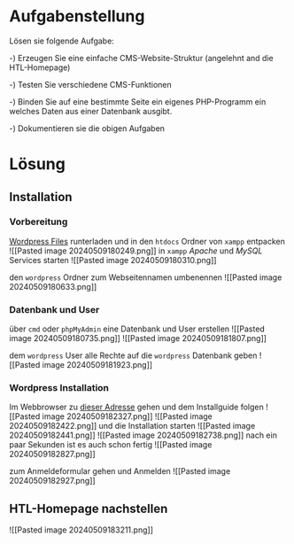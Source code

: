 # Aufgabenstellung
Lösen sie folgende Aufgabe:

-) Erzeugen Sie eine einfache CMS-Website-Struktur (angelehnt and die HTL-Homepage)

-) Testen Sie verschiedene CMS-Funktionen

-) Binden Sie auf eine bestimmte Seite ein eigenes PHP-Programm ein welches Daten aus einer Datenbank ausgibt.

-) Dokumentieren sie die obigen Aufgaben

# Lösung
## Installation
### Vorbereitung
[Wordpress Files](https://wordpress.org/download/) runterladen und in den `htdocs` Ordner von `xampp` entpacken
![[Pasted image 20240509180249.png]]
in `xampp` *Apache* und *MySQL* Services starten
![[Pasted image 20240509180310.png]]

den `wordpress` Ordner zum Webseitennamen umbenennen
![[Pasted image 20240509180633.png]]

### Datenbank und User
über `cmd` oder `phpMyAdmin` eine Datenbank und User erstellen
![[Pasted image 20240509180735.png]]
![[Pasted image 20240509181807.png]]

dem `wordpress` User alle Rechte auf die `wordpress` Datenbank geben
![[Pasted image 20240509181923.png]]


### Wordpress Installation
Im Webbrowser zu [dieser Adresse](http://localhost:80/htl-nachbau/wp-admin/setup-config.php) gehen und dem Installguide folgen
![[Pasted image 20240509182327.png]]
![[Pasted image 20240509182422.png]]
und die Installation starten
![[Pasted image 20240509182441.png]]
![[Pasted image 20240509182738.png]]
nach ein paar Sekunden ist es auch schon fertig
![[Pasted image 20240509182827.png]]

zum Anmeldeformular gehen und Anmelden
![[Pasted image 20240509182927.png]]




## HTL-Homepage nachstellen
![[Pasted image 20240509183211.png]]